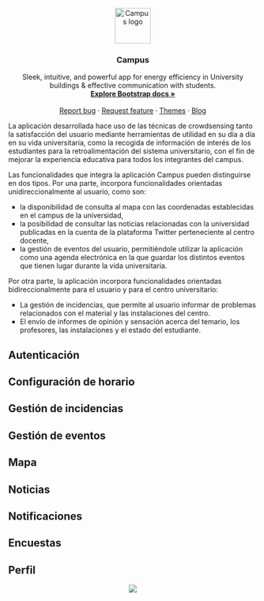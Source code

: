 <p align="center">
  <a href="https://getbootstrap.com/">
    <img src="https://github.com/ras-haige/ETSISICrowdsensing/blob/master/image074.png" alt="Campus logo" width="72" height="72">
  </a>
</p>

<h3 align="center">Campus</h3>

<p align="center">
  Sleek, intuitive, and powerful app for energy efficiency in University buildings & effective communication with students.
  <br>
  <a href="https://getbootstrap.com/docs/4.3/"><strong>Explore Bootstrap docs »</strong></a>
  <br>
  <br>
  <a href="https://github.com/twbs/bootstrap/issues/new?template=bug.md">Report bug</a>
  ·
  <a href="https://github.com/twbs/bootstrap/issues/new?template=feature.md&labels=feature">Request feature</a>
  ·
  <a href="https://themes.getbootstrap.com/">Themes</a>
  ·
  <a href="https://blog.getbootstrap.com/">Blog</a>
</p>

La aplicación desarrollada hace uso de las técnicas de crowdsensing tanto la satisfacción del usuario mediante herramientas de utilidad en su día a día en su vida universitaria, como la recogida de información de interés de los estudiantes para la retroalimentación del sistema universitario, con el fin de mejorar la experiencia educativa para todos los integrantes del campus.

Las funcionalidades que integra la aplicación Campus pueden distinguirse en dos tipos. Por una parte, incorpora funcionalidades orientadas unidireccionalmente al usuario, como son:

<ul style="list-style-type:square;">
  <li>la disponibilidad de consulta al mapa con las coordenadas establecidas en el campus de la universidad,</li>
  <li>la posibilidad de consultar las noticias relacionadas con la universidad publicadas en la cuenta de la plataforma Twitter perteneciente al centro docente,</li>
  <li>la gestión de eventos del usuario, permitiéndole utilizar la aplicación como una agenda electrónica en la que guardar los distintos eventos que tienen lugar durante la vida universitaria.</li>
</ul>
  
Por otra parte, la aplicación incorpora funcionalidades orientadas bidireccionalmente para el usuario y para el centro universitario:

<ul style="list-style-type:square;">
    <li>La gestión de incidencias, que permite al usuario informar de problemas relacionados con el material y las instalaciones del centro.</li>
    <li>El envío de informes de opinión y sensación acerca del temario, los profesores, las instalaciones y el estado del estudiante.</li>
</ul>


## Autenticación
## Configuración de horario
## Gestión de incidencias
## Gestión de eventos
## Mapa
## Noticias
## Notificaciones
## Encuestas
## Perfil
<div align="center">
  <img src="https://github.com/ras-haige/ETSISICrowdsensing/blob/master/image155.png">
</div>
